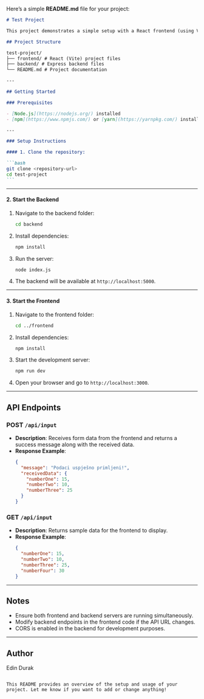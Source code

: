 Here’s a simple **README.md** file for your project:

````markdown
# Test Project

This project demonstrates a simple setup with a React frontend (using Vite) and an Express backend. The frontend sends form data to the backend, which processes and returns the data to be displayed.

## Project Structure

test-project/
├── frontend/ # React (Vite) project files
├── backend/ # Express backend files
└── README.md # Project documentation

---

## Getting Started

### Prerequisites

- [Node.js](https://nodejs.org/) installed
- [npm](https://www.npmjs.com/) or [yarn](https://yarnpkg.com/) installed

---

### Setup Instructions

#### 1. Clone the repository:

```bash
git clone <repository-url>
cd test-project
```
````

---

#### 2. Start the Backend

1. Navigate to the backend folder:

   ```bash
   cd backend
   ```

2. Install dependencies:

   ```bash
   npm install
   ```

3. Run the server:

   ```bash
   node index.js
   ```

4. The backend will be available at `http://localhost:5000`.

---

#### 3. Start the Frontend

1. Navigate to the frontend folder:

   ```bash
   cd ../frontend
   ```

2. Install dependencies:

   ```bash
   npm install
   ```

3. Start the development server:

   ```bash
   npm run dev
   ```

4. Open your browser and go to `http://localhost:3000`.

---

## API Endpoints

### POST `/api/input`

- **Description**: Receives form data from the frontend and returns a success message along with the received data.
- **Response Example**:
  ```json
  {
    "message": "Podaci uspješno primljeni!",
    "receivedData": {
      "numberOne": 15,
      "numberTwo": 10,
      "numberThree": 25
    }
  }
  ```

### GET `/api/input`

- **Description**: Returns sample data for the frontend to display.
- **Response Example**:
  ```json
  {
    "numberOne": 15,
    "numberTwo": 10,
    "numberThree": 25,
    "numberFour": 30
  }
  ```

---

## Notes

- Ensure both frontend and backend servers are running simultaneously.
- Modify backend endpoints in the frontend code if the API URL changes.
- CORS is enabled in the backend for development purposes.

---

## Author

Edin Durak

```

This README provides an overview of the setup and usage of your project. Let me know if you want to add or change anything!
```

